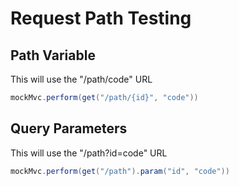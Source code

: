 # Request Path Testing

## Path Variable

This will use the "/path/code" URL

```java
mockMvc.perform(get("/path/{id}", "code"))
```

## **Query Parameters**

This will use the "/path?id=code" URL

```java
mockMvc.perform(get("/path").param("id", "code"))
```

